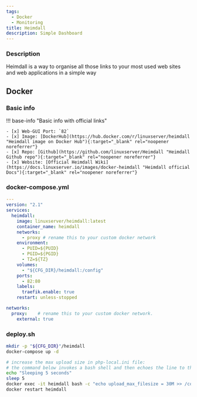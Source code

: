 ```yaml
---
tags:
  - Docker
  - Monitoring
title: Heimdall
description: Simple Dashboard
---
```

### Description

Heimdall is a way to organise all those links to your most used web sites and web applications in a simple way

## Docker

### Basic info

!!! base-info "Basic info with official links"

    - [x] Web-GUI Port: `82`
    - [x] Image: [DockerHub](https://hub.docker.com/r/linuxserver/heimdall "Heimdall image on Docker Hub"){:target="_blank" rel="noopener noreferrer"}
    - [x] Repo: [Github](https://github.com/linuxserver/Heimdall "Heimdall Github repo"){:target="_blank" rel="noopener noreferrer"}
    - [x] Website: [Official Heimdall Wiki](https://docs.linuxserver.io/images/docker-heimdall "Heimdall official Docs"){:target="_blank" rel="noopener noreferrer"}

### docker-compose.yml

```yaml
---
version: "2.1"
services:
  heimdall:
    image: linuxserver/heimdall:latest
    container_name: heimdall
    networks:
      - proxy # rename this to your custom docker network
    environment:
      - PUID=${PUID}
      - PGID=${PGID}
      - TZ=${TZ}
    volumes:
      - "${CFG_DIR}/heimdall:/config"
    ports:
      - 82:80
    labels:
      traefik.enable: true
    restart: unless-stopped

networks:
  proxy:    # rename this to your custom docker network.
    external: true
```

### deploy.sh

```bash
mkdir -p "${CFG_DIR}"/heimdall
docker-compose up -d

# increase the max upload size in php-local.ini file:
# the command below invokes a bash shell and then echoes the line to the end of the file)
echo "Sleeping 5 seconds"
sleep 5
docker exec -it heimdall bash -c "echo upload_max_filesize = 30M >> /config/php/php-local.ini"
docker restart heimdall
```